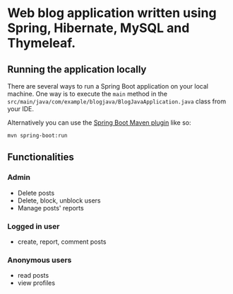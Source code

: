 # Web blog application written using Spring, Hibernate, MySQL and Thymeleaf.


## Running the application locally

There are several ways to run a Spring Boot application on your local machine. One way is to execute the `main` method in the `src/main/java/com/example/blogjava/BlogJavaApplication.java` class from your IDE.

Alternatively you can use the [Spring Boot Maven plugin](https://docs.spring.io/spring-boot/docs/current/reference/html/build-tool-plugins-maven-plugin.html) like so:

```shell
mvn spring-boot:run
```

## Functionalities

### Admin
- Delete posts
- Delete, block, unblock users
- Manage posts' reports

### Logged in user
- create, report, comment posts

### Anonymous users
- read posts
- view profiles
